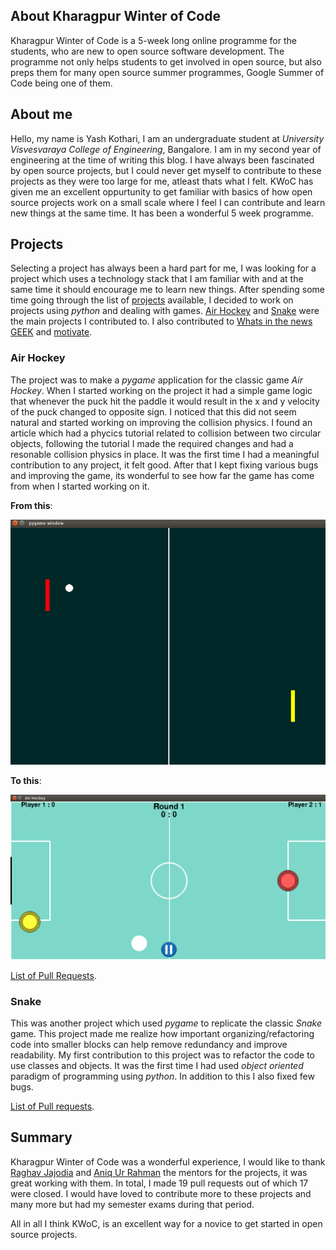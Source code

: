 ## About Kharagpur Winter of Code

Kharagpur Winter of Code is a 5-week long online programme for the students, who are new to open source software development. The programme not only helps students to get involved in open source, but also preps them for many open source summer programmes, Google Summer of Code being one of them.


## About me

Hello, my name is Yash Kothari, I am an undergraduate student at _University Visvesvaraya College of Engineering_, Bangalore. I am in my second year of engineering at the time of writing this blog. I have always been fascinated by open source projects, but I could never get myself to contribute to these projects as they were too large for me, atleast thats what I felt. KWoC has given me an excellent oppurtunity to get familiar with basics of how open source projects work on a small scale where I feel I can contribute and learn new things at the same time. It has been a wonderful 5 week programme.


## Projects

Selecting a project has always been a hard part for me, I was looking for a project which uses a technology stack that I am familiar with and at the same time it should encourage me to learn new things. After spending some time going through the list of [projects](https://kwoc.kossiitkgp.in/projects) available, I decided to work on projects using _python_ and dealing with games. [Air Hockey](https://github.com/NITDgpOS/AirHockey) and [Snake](https://github.com/jajodiaraghav/Snake) were the main projects I contributed to. I also contributed to [Whats in the news GEEK](https://github.com/aribis369/Whats-in-the-news-GEEK) and [motivate](https://github.com/mubaris/motivate).


### Air Hockey

The project was to make a _pygame_ application for the classic game _Air Hockey_. When I started working on the project it had a simple game logic that whenever the puck hit the paddle it would result in the x and y velocity of the puck changed to opposite sign. I noticed that this did not seem natural and started working on improving the collision physics. I found an article which had a phycics tutorial related to collision between two circular objects, following the tutorial I made the required changes and had a resonable collision physics in place. It was the first time I had a meaningful contribution to any project, it felt good. After that I kept fixing various bugs and improving the game, its wonderful to see how far the game has come from when I started working on it.

**From this**:

![Old Version](img/old-airHockey.png) 

**To this**:

![New Version](img/new-airHockey.png)


[List of Pull Requests](https://github.com/NITDgpOS/AirHockey/pulls?q=is%3Apr+author%3ACaptainDaVinci+is%3Aclosed).


### Snake

This was another project which used _pygame_ to replicate the classic _Snake_ game. This project made me realize how important organizing/refactoring code into smaller blocks can help remove redundancy and improve readability. My first contribution to this project was to refactor the code to use classes and objects. It was the first time I had used _object oriented_ paradigm of programming using _python_. In addition to this I also fixed few bugs.

[List of Pull requests](https://github.com/jajodiaraghav/Snake/pulls?q=is%3Apr+author%3ACaptainDaVinci+is%3Aclosed).


## Summary

Kharagpur Winter of Code was a wonderful experience, I would like to thank [Raghav Jajodia](https://github.com/jajodiaraghav) and [Aniq Ur Rahman](https://github.com/Aniq55) the mentors for the projects, it was great working with them. In total, I made 19 pull requests out of which 17 were closed. I would have loved to contribute more to these projects and many more but had my semester exams during that period. 

All in all I think KWoC, is an excellent way for a novice to get started in open source projects.

